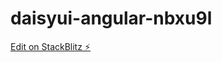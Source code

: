 # daisyui-angular-nbxu9l

[Edit on StackBlitz ⚡️](https://stackblitz.com/edit/daisyui-angular-nbxu9l)